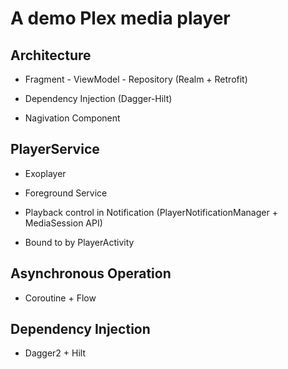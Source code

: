 # A demo Plex media player

## Architecture

* Fragment - ViewModel - Repository (Realm + Retrofit)

* Dependency Injection (Dagger-Hilt)

* Nagivation Component

## PlayerService

* Exoplayer

* Foreground Service

* Playback control in Notification (PlayerNotificationManager + MediaSession API)

* Bound to by PlayerActivity

## Asynchronous Operation

* Coroutine + Flow

## Dependency Injection

* Dagger2 + Hilt